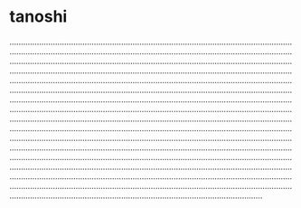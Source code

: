 # tanoshi
...............................................................................................................................................................................................................................................................................................................................................................................................................................................................................................................................................................................................................................................................................................................................................................................................................................................................................................................................................................................................................................................................................................................................................................................................................................................................................................................................................................................................................................................................................................................................................................................................................................................................................................................................................................................................................................................................................................................................................................................................................................................................................................................................................................................